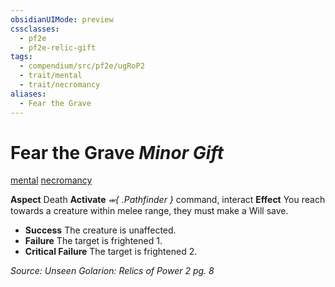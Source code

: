 ```yaml
---
obsidianUIMode: preview
cssclasses:
  - pf2e
  - pf2e-relic-gift
tags:
  - compendium/src/pf2e/ugRoP2
  - trait/mental
  - trait/necromancy
aliases:
  - Fear the Grave
---
```

# Fear the Grave *Minor Gift*  
[mental](rules/traits/mental.md "Mental Item Trait")  [necromancy](rules/traits/necromancy.md "Necromancy Item Trait")

**Aspect** Death
**Activate** *⬺{ .Pathfinder }* command, interact
**Effect** You reach towards a creature within melee range, they must make a Will save.

 - **Success** The creature is unaffected.
 - **Failure** The target is frightened 1.
 - **Critical Failure** The target is frightened 2.

*Source: Unseen Golarion: Relics of Power 2 pg. 8*  